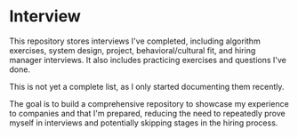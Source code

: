 # Interview

This repository stores interviews I've completed, including algorithm exercises, system design, project, behavioral/cultural fit, and hiring manager interviews. It also includes practicing exercises and questions I've done.

This is not yet a complete list, as I only started documenting them recently.

The goal is to build a comprehensive repository to showcase my experience to companies and that I'm prepared, reducing the need to repeatedly prove myself in interviews and potentially skipping stages in the hiring process.
